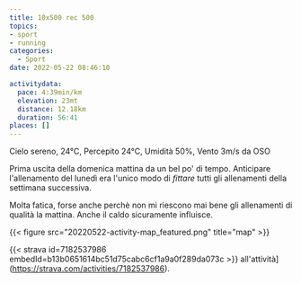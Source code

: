 ```yaml
---
title: 10x500 rec 500
topics:
- sport
- running
categories: 
  - Sport
date: 2022-05-22 08:46:10

activitydata:
  pace: 4:39min/km
  elevation: 23mt
  distance: 12.18km
  duration: 56:41
places: []
---
```


Cielo sereno, 24°C, Percepito 24°C, Umidità 50%, Vento 3m/s da OSO

<!--more-->

Prima uscita della domenica mattina da un bel po' di tempo. Anticipare l'allenamento del lunedì era l'unico modo di _fittare_ tutti gli allenamenti della settimana successiva.

Molta fatica, forse anche perchè non mi riescono mai bene gli allenamenti di qualità la mattina. Anche il caldo sicuramente influisce.

{{<  figure src="20220522-activity-map_featured.png" title="map" >}}

{{< strava id=7182537986 embedId=b13b0651614bc51d75cabc6cf1a9a0f289da073c >}} all'attività](https://strava.com/activities/7182537986).
